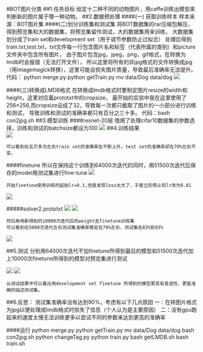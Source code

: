 #BOT图片分类
##1.任务目标
	给定十二种不同的动物图片，用caffe训练出模型来判断新的图片属于哪一种动物。
##2.数据预处理
####(一) 获取训练样本
	样本来源：BOT图片集
####(二)划分训练集和测试集
	将BOT数据集的rar压缩包解压，得到预览集和大的数据集，将预览集留作测试，大的数据集用来训练，
	大数据集划分成了train set和development set（用于调节参数防止过拟合）
	处理后得到train.txt,test.txt，txt文件每一行包含图片名和标签（代表所属的类别）和picture文件夹中包含所有图片，
	由于图片包含jpg，jpeg，png，gif格式，在转换为lmdb时会报错（无法打开文件），
	所以这里将所有的非jpg格式的文件转换成jpg（用imagemagick转换），这里可能会损失图片质量，导致最后准确率无法提升。
	代码：	
			python merge.py
			python getTrain.py
			mv data/Dog data/dog
![](https://github.com/Victorianuonuo/ai-project-2016/blob/master/2014201426/pictures/1.png) 

####(三)转换成LMDB格式
	 在转换成lmdb格式时要制定图片resize的width和height，这里对应着prototxt中的cropsize，
	 最开始的实验中我在这里使用了256×256,而cropsize设成了32，导致每一次都只截取了图片的一小部分进行训练和测试，
	 导致训练和测试的准确率都只有百分之三十多。
	 代码：bash con2jpg.sh
##3.模型训练
####resnet-20层
	借用了处理cifar10数据集的参数选择，训练和测试的batchsize都设为100
![](https://github.com/Victorianuonuo/ai-project-2016/blob/master/2014201426/pictures/2.png) 
##4.训练结果   
![](https://github.com/Victorianuonuo/ai-project-2016/blob/master/2014201426/pictures/3.png) 

	可以看到在五万多次左右train set的准确率在不断上升，test set的准确率却在70%左右不变。
####finetune
	所以在保持这个训练到64000次迭代的同时，用51500次迭代后保存的model用测试集进行fine-tune
![](https://github.com/Victorianuonuo/ai-project-2016/blob/master/2014201426/pictures/4.png) 

	开始finetune使用训练的起始lr=0.1,但是发现loss太大了，于是立刻停止将lr改为0.01![](https://github.com/Victorianuonuo/ai-project-2016/blob/master/2014201426/pictures/5.png)

#####solver2.prototxt![](https://github.com/Victorianuonuo/ai-project-2016/blob/master/2014201426/pictures/6.png)
![](https://github.com/Victorianuonuo/ai-project-2016/blob/master/2014201426/pictures/7.png)

	然后再用新得到的10000次迭代后的weight去finetune训练集	可以看到在5000次迭代左右测试集准确率稳定在79%左右，测试集在83%到93%![](https://github.com/Victorianuonuo/ai-project-2016/blob/master/2014201426/pictures/8.png)

##5.测试
	分别用64000次迭代不加finetune所得到最后的模型和51500次迭代加上10000次finetune所得到的模型对预览集进行测试
	![](https://github.com/Victorianuonuo/ai-project-2016/blob/master/2014201426/pictures/9.png)
![](https://github.com/Victorianuonuo/ai-project-2016/blob/master/2014201426/pictures/10.png)

	从测试结果中可以看出用development set finetune 所得到的模型更具有普适性，更能准确的描述测试集。##6.反思：	测试集准确率没有达到90%，考虑有以下几点原因	一：在转图片格式为jpg以便处理成lmdb格式时损失了信息（个人认为是主要原因）	二：没有gpu跑起来的速度太慢无法训练更多以尝试不同的参数来达到更高的准确率

####运行
	python merge.py
	python getTrain.py
	mv data/Dog data/dog
	bash con2jpg.sh
	python changeTag.py
	python train.py
	bash getLMDB.sh
	bash train.sh
